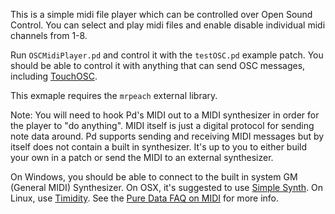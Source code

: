 This is a simple midi file player which can be controlled over Open Sound Control. You can select and play midi files and enable disable individual midi channels from 1-8.

Run `OSCMidiPlayer.pd` and control it with the `testOSC.pd` example patch. You should be able to control it with anything that can send OSC messages, including [TouchOSC](http://hexler.net/software/touchosc).

This exmaple requires the `mrpeach` external library.

Note: You will need to hook Pd's MIDI out to a MIDI synthesizer in order for the player to "do anything". MIDI itself is just a digital protocol for sending note data around. Pd supports sending and receiving MIDI messages but by itself does not contain a built in synthesizer. It's up to you to either build your own in a patch or send the MIDI to an external synthesizer.

On Windows, you should be able to connect to the built in system GM (General MIDI) Synthesizer. On OSX, it's suggested to use [Simple Synth](http://notahat.com/simplesynth/). On Linux, use [Timidity](http://timidity.sourceforge.net/). See the [Pure Data FAQ on MIDI](http://puredata.info/docs/faq/midiinput) for more info.

